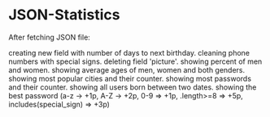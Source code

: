 # JSON-Statistics

After fetching JSON file:

creating new field with number of days to next birthday.
cleaning phone numbers with special signs.
deleting field 'picture'.
showing percent of men and women.
showing average ages of men, women and both genders.
showing most popular cities and their counter.
showing most passwords and their counter.
showing all users born between two dates.
showing the best password (a-z -> +1p, A-Z -> +2p, 0-9 => +1p, .length>=8 => +5p, includes(special_sign) => +3p)


